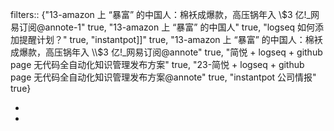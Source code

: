 filters:: {"13-amazon 上 “暴富” 的中国人：棉袄成爆款，高压锅年入 \\$3 亿!_网易订阅@annote-1" true, "13-amazon 上 “暴富” 的中国人" true, "logseq 如何添加提醒计划？" true, "instantpot]]" true, "13-amazon 上 “暴富” 的中国人：棉袄成爆款，高压锅年入 \\$3 亿!_网易订阅@annote" true, "简悦 + logseq + github page 无代码全自动化知识管理发布方案" true, "23-简悦 + logseq + github page 无代码全自动化知识管理发布方案@annote" true, "instantpot 公司情报" true}

-
-